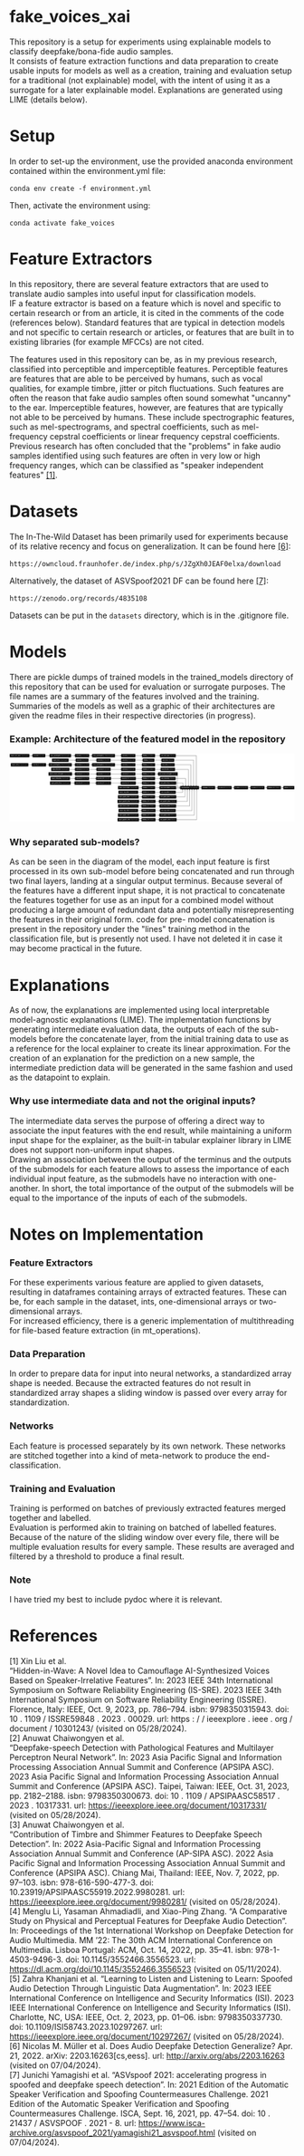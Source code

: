 # fake_voices_xai

This repository is a setup for experiments using explainable models to classify deepfake/bona-fide
audio samples.  
It consists of feature extraction functions and data preparation to create usable inputs for models
as well as a creation, training and evaluation setup for a traditional (not explainable) model, with
the intent of using it as a surrogate for a later explainable model. Explanations are generated
using LIME (details below).

# Setup

In order to set-up the environment, use the provided anaconda environment contained within the 
environment.yml file:
```
conda env create -f environment.yml
```
Then, activate the environment using:
```
conda activate fake_voices
```

# Feature Extractors

In this repository, there are several feature extractors that are used to translate audio samples
into useful input for classification models.  
IF a feature extractor is based on a feature which is novel and specific to certain research or from
an article, it is cited in the comments of the code (references below). Standard features that are
typical in detection models and not specific to certain research or articles, or features that are
built in to existing libraries (for example MFCCs) are not cited.
  
The features used in this repository can be, as in my previous research, classified into perceptible
and imperceptible features. Perceptible features are features that are able to be perceived by
humans, such as vocal qualities, for example timbre, jitter or pitch fluctuations. Such features are
often the reason that fake audio samples often sound somewhat "uncanny" to the ear. Imperceptible
features, however, are features that are typically not able to be perceived by humans. These include
spectrographic features, such as mel-spectrograms, and spectral coefficients, such as mel-frequency
cepstral coefficients or linear frequency cepstral coefficients. Previous research has often
concluded that the "problems" in fake audio samples identified using such features are often in very
low or high frequency ranges, which can be classified as "speaker independent features" [[1]](#1).

# Datasets
The In-The-Wild Dataset has been primarily used for experiments because of its relative recency and
focus on generalization. It can be found here [[6]](#6):
```
https://owncloud.fraunhofer.de/index.php/s/JZgXh0JEAF0elxa/download
```

Alternatively, the dataset of ASVSpoof2021 DF can be found here [[7]](#7):
```
https://zenodo.org/records/4835108
```
Datasets can be put in the `datasets` directory, which is in the .gitignore file.

# Models
There are pickle dumps of trained models in the trained_models directory of this repository that can
be used for evaluation or surrogate purposes. The file names are a summary of the features involved
and the training. Summaries of the models as well as a graphic of their architectures are given
the readme files in their respective directories (in progress).  

### Example: Architecture of the featured model in the repository
![architecture of the featured model, others in the trained_models directory](model_plot.png)

### Why separated sub-models?
As can be seen in the diagram of the model, each input feature is first processed in its own
sub-model before being concatenated and run through two final layers, landing at a singular output
terminus. Because several of the features have a different input shape, it is not practical to
concatenate the features together for use as an input for a combined model without producing a large
amount of redundant data and potentially misrepresenting the features in their original form. code
for pre- model concatenation is present in the repository under the "lines" training method in the
classification file, but is presently not used. I have not deleted it in case it may become
practical in the future.

# Explanations
As of now, the explanations are implemented using local interpretable model-agnostic explanations
(LIME). The implementation functions by generating intermediate evaluation data, the outputs of
each of the sub-models before the concatenate layer, from the initial training data to use as a 
reference for the local explainer to create its linear approximation. For the creation of an
explanation for the prediction on a new sample, the intermediate prediction data will be generated
in the same fashion and used as the datapoint to explain.

### Why use intermediate data and not the original inputs?
The intermediate data serves the purpose of offering a direct way to associate the input features
with the end result, while maintaining a uniform input shape for the explainer, as the built-in
tabular explainer library in LIME does not support non-uniform input shapes.  
Drawing an association between the output of the terminus and the outputs of the submodels for each
feature allows to assess the importance of each individual input feature, as the submodels have no
interaction with one-another. In short, the total importance of the output of the submodels will be
equal to the importance of the inputs of each of the submodels.

# Notes on Implementation

### Feature Extractors
For these experiments various feature are applied to given datasets, resulting in dataframes
containing arrays of extracted features. These can be, for each sample in the dataset, ints,
one-dimensional arrays or two-dimensional arrays.  
For increased efficiency, there is a generic implementation of multithreading for file-based feature
extraction (in mt_operations).

### Data Preparation
In order to prepare data for input into neural networks, a standardized array shape is needed.
Because the extracted features do not result in standardized array shapes a sliding window is passed
over every array for standardization.  

### Networks
Each feature is processed separately by its own network. These networks are stitched together into a
kind of meta-network to produce the end-classification.

### Training and Evaluation
Training is performed on batches of previously extracted features merged together and labelled.  
Evaluation is performed akin to training on batched of labelled features. Because of the nature of 
the sliding window over every file, there will be multiple evaluation results for every sample.
These results are averaged and filtered by a threshold to produce a final result.

### Note
I have tried my best to include pydoc where it is relevant.

# References
<a id="1">[1]</a>
Xin Liu et al.  
“Hidden-in-Wave: A Novel Idea to Camouflage AI-Synthesized Voices Based on Speaker-Irrelative
Features”. In: 2023 IEEE 34th International Symposium on Software Reliability Engineering (IS-SRE).
2023 IEEE 34th International Symposium on Software Reliability Engineering (ISSRE). Florence, Italy:
IEEE, Oct. 9, 2023, pp. 786–794. isbn: 9798350315943. doi: 10 . 1109 / ISSRE59848 . 2023 . 00029.
url: https : / / ieeexplore . ieee . org / document / 10301243/ (visited on 05/28/2024).  
<a id="2">[2]</a>
Anuwat Chaiwongyen et al.  
“Deepfake-speech Detection with Pathological Features and Multilayer Perceptron Neural Network”. In:
2023 Asia Pacific Signal and Information Processing Association Annual Summit and Conference
(APSIPA ASC). 2023 Asia Pacific Signal and Information Processing Association Annual Summit and
Conference (APSIPA ASC). Taipei, Taiwan: IEEE, Oct. 31, 2023, pp. 2182–2188. isbn: 9798350300673.
doi: 10 . 1109 / APSIPAASC58517 . 2023 . 10317331. url:
https://ieeexplore.ieee.org/document/10317331/ (visited on 05/28/2024).  
<a id="3">[3]</a>
Anuwat Chaiwongyen et al.  
“Contribution of Timbre and Shimmer Features to Deepfake Speech Detection”. In: 2022 Asia-Pacific
Signal and Information Processing Association Annual Summit and Conference (AP-SIPA ASC). 2022 Asia
Pacific Signal and Information Processing Association Annual Summit and Conference (APSIPA ASC).
Chiang Mai, Thailand: IEEE, Nov. 7, 2022, pp. 97–103. isbn: 978-616-590-477-3. doi:
10.23919/APSIPAASC55919.2022.9980281. url: https://ieeexplore.ieee.org/document/9980281/ (visited
on 05/28/2024).  
<a id="4">[4]</a>
Menglu Li, Yasaman Ahmadiadli, and Xiao-Ping Zhang.
“A Comparative Study on Physical and Perceptual Features for Deepfake Audio Detection”. In:
Proceedings of the 1st International Workshop on Deepfake Detection for Audio Multimedia. MM ’22:
The 30th ACM International Conference on Multimedia. Lisboa Portugal: ACM, Oct. 14, 2022, pp. 35–41.
isbn: 978-1-4503-9496-3. doi: 10.1145/3552466.3556523. url:
https://dl.acm.org/doi/10.1145/3552466.3556523 (visited on 05/11/2024).  
<a id="5">[5]</a>
Zahra Khanjani et al.
“Learning to Listen and Listening to Learn: Spoofed Audio Detection Through Linguistic Data
Augmentation”. In: 2023 IEEE International Conference on Intelligence and Security Informatics
(ISI). 2023 IEEE International Conference on Intelligence and Security Informatics (ISI). Charlotte,
NC, USA: IEEE, Oct. 2, 2023, pp. 01–06. isbn: 9798350337730. doi: 10.1109/ISI58743.2023.10297267.
url: https://ieeexplore.ieee.org/document/10297267/ (visited on 05/28/2024).  
<a id="6">[6]</a>
Nicolas M. Müller et al.
Does Audio Deepfake Detection Generalize? Apr. 21, 2022. arXiv: 2203.16263[cs,eess]. url:
http://arxiv.org/abs/2203.16263 (visited on 07/04/2024).  
<a id="7">[7]</a>
Junichi Yamagishi et al.
“ASVspoof 2021: accelerating progress in spoofed and deepfake speech detection”. In: 2021 Edition of
the Automatic Speaker Verification and Spoofing Countermeasures Challenge. 2021 Edition of the
Automatic Speaker Verification and Spoofing Countermeasures Challenge. ISCA, Sept. 16, 2021, pp.
47–54. doi: 10 . 21437 / ASVSPOOF . 2021 - 8. url:
https://www.isca-archive.org/asvspoof_2021/yamagishi21_asvspoof.html (visited on 07/04/2024).  
